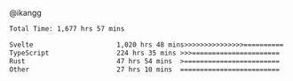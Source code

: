 @ikangg
<!--START_SECTION:waka-->

```txt
Total Time: 1,677 hrs 57 mins

Svelte                     1,020 hrs 48 mins>>>>>>>>>>>>>>>==========   59.87 %
TypeScript                 224 hrs 35 mins >>>======================   13.17 %
Rust                       47 hrs 54 mins  >========================   02.81 %
Other                      27 hrs 10 mins  =========================   01.59 %
```

<!--END_SECTION:waka-->
